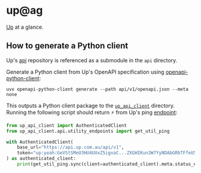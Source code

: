 # up@ag

[Up](https://up.com.au) at a glance.


## How to generate a Python client

Up's [api](https://github.com/up-banking/api) repository is referenced as a submodule in the `api` directory.

Generate a Python client from Up's OpenAPI specification using [openapi-python-client](https://github.com/openapi-generators/openapi-python-client):

```shell
uvx openapi-python-client generate --path api/v1/openapi.json --meta none
```

This outputs a Python client package to the [`up_api_client`](up_api_client/) directory.
Running the following script should return ⚡️ from Up's ping [endpoint](https://developer.up.com.au/#get_util_ping):

```python
from up_api_client import AuthenticatedClient
from up_api_client.api.utility_endpoints import get_util_ping

with AuthenticatedClient(
    base_url="https://api.up.com.au/api/v1",
    token="up:yeah:GeVStSMeU3HU4UUxZ5igvaC...ZXGHIKun3W7YyNDAbGRbTFfeU5ys",
) as authenticated_client:
    print(get_util_ping.sync(client=authenticated_client).meta.status_emoji)
```
